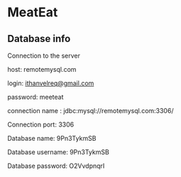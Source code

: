 # MeatEat

## Database info
Connection to the server

host: remotemysql.com

login: ithanvelreq@gmail.com

password:  meeteat

connection name : jdbc:mysql://remotemysql.com:3306/


Connection port: 3306

Database name: 9Pn3TykmSB

Database username: 9Pn3TykmSB

Database password: O2VvdpnqrI

